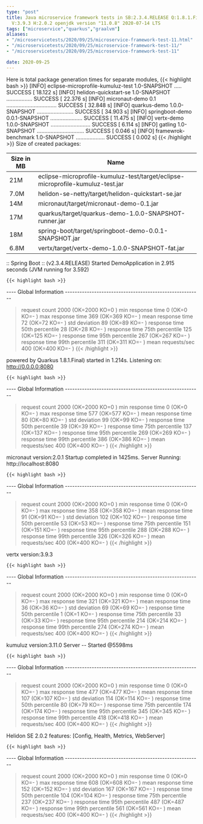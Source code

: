 ```yaml
---
type: "post"
title: Java microservice framework tests in SB:2.3.4.RELEASE Q:1.8.1.Final M:2.0.3
  V:3.9.3 H:2.0.2 openjdk version "11.0.8" 2020-07-14 LTS
tags: ["microservice","quarkus","graalvm"]
aliases:
- "/microservicetests/2020/09/25/microservice-framework-test-11.html"
- "/microservicetests/2020/09/25/microservice-framework-test-11/"
- "/microservicetests/2020/09/25/microservice-framework-test-11"

date: 2020-09-25
---
```

 
Here is total package generation times for separate modules,
{{< highlight bash >}}
[INFO] eclipse-microprofile-kumuluz-test 1.0-SNAPSHOT ..... SUCCESS [ 18.122 s]
[INFO] helidon-quickstart-se 1.0-SNAPSHOT ................. SUCCESS [ 22.376 s]
[INFO] micronaut-demo 0.1 ................................. SUCCESS [ 32.848 s]
[INFO] quarkus-demo 1.0.0-SNAPSHOT ........................ SUCCESS [ 34.903 s]
[INFO] springboot-demo 0.0.1-SNAPSHOT ..................... SUCCESS [ 11.475 s]
[INFO] vertx-demo 1.0.0-SNAPSHOT .......................... SUCCESS [  6.114 s]
[INFO] gatling 1.0-SNAPSHOT ............................... SUCCESS [  0.046 s]
[INFO] framewrok-benchmark 1.0-SNAPSHOT ................... SUCCESS [  0.002 s]
{{< /highlight >}}
Size of created packages:

| Size in MB |  Name |
|------------|-------|
| 21M | eclipse-microprofile-kumuluz-test/target/eclipse-microprofile-kumuluz-test.jar |
| 7.0M | helidon-se-netty/target/helidon-quickstart-se.jar |
| 14M | micronaut/target/micronaut-demo-0.1.jar |
| 17M | quarkus/target/quarkus-demo-1.0.0-SNAPSHOT-runner.jar |
| 18M | spring-boot/target/springboot-demo-0.0.1-SNAPSHOT.jar |
| 6.8M | vertx/target/vertx-demo-1.0.0-SNAPSHOT-fat.jar |


:: Spring Boot :: (v2.3.4.RELEASE) Started DemoApplication in 2.915 seconds (JVM running for 3.592)

    {{< highlight bash >}}
---- Global Information --------------------------------------------------------
> request count                                       2000 (OK=2000   KO=0     )
> min response time                                      0 (OK=0      KO=-     )
> max response time                                    369 (OK=369    KO=-     )
> mean response time                                    72 (OK=72     KO=-     )
> std deviation                                         89 (OK=89     KO=-     )
> response time 50th percentile                         28 (OK=28     KO=-     )
> response time 75th percentile                        125 (OK=125    KO=-     )
> response time 95th percentile                        267 (OK=267    KO=-     )
> response time 99th percentile                        311 (OK=311    KO=-     )
> mean requests/sec                                    400 (OK=400    KO=-     )
{{< /highlight >}}

powered by Quarkus 1.8.1.Final) started in 1.214s. Listening on: http://0.0.0.0:8080

    {{< highlight bash >}}
---- Global Information --------------------------------------------------------
> request count                                       2000 (OK=2000   KO=0     )
> min response time                                      0 (OK=0      KO=-     )
> max response time                                    577 (OK=577    KO=-     )
> mean response time                                    80 (OK=80     KO=-     )
> std deviation                                         99 (OK=99     KO=-     )
> response time 50th percentile                         39 (OK=39     KO=-     )
> response time 75th percentile                        137 (OK=137    KO=-     )
> response time 95th percentile                        269 (OK=269    KO=-     )
> response time 99th percentile                        386 (OK=386    KO=-     )
> mean requests/sec                                    400 (OK=400    KO=-     )
{{< /highlight >}}

micronaut version:2.0.1 Startup completed in 1425ms. Server Running: http://localhost:8080

    {{< highlight bash >}}
---- Global Information --------------------------------------------------------
> request count                                       2000 (OK=2000   KO=0     )
> min response time                                      0 (OK=0      KO=-     )
> max response time                                    358 (OK=358    KO=-     )
> mean response time                                    91 (OK=91     KO=-     )
> std deviation                                        102 (OK=102    KO=-     )
> response time 50th percentile                         53 (OK=53     KO=-     )
> response time 75th percentile                        151 (OK=151    KO=-     )
> response time 95th percentile                        288 (OK=288    KO=-     )
> response time 99th percentile                        326 (OK=326    KO=-     )
> mean requests/sec                                    400 (OK=400    KO=-     )
{{< /highlight >}}

vertx version:3.9.3

    {{< highlight bash >}}
---- Global Information --------------------------------------------------------
> request count                                       2000 (OK=2000   KO=0     )
> min response time                                      0 (OK=0      KO=-     )
> max response time                                    321 (OK=321    KO=-     )
> mean response time                                    36 (OK=36     KO=-     )
> std deviation                                         69 (OK=69     KO=-     )
> response time 50th percentile                          1 (OK=1      KO=-     )
> response time 75th percentile                         33 (OK=33     KO=-     )
> response time 95th percentile                        214 (OK=214    KO=-     )
> response time 99th percentile                        274 (OK=274    KO=-     )
> mean requests/sec                                    400 (OK=400    KO=-     )
{{< /highlight >}}

kumuluz version:3.11.0 Server -- Started @5598ms

    {{< highlight bash >}}
---- Global Information --------------------------------------------------------
> request count                                       2000 (OK=2000   KO=0     )
> min response time                                      0 (OK=0      KO=-     )
> max response time                                    477 (OK=477    KO=-     )
> mean response time                                   107 (OK=107    KO=-     )
> std deviation                                        114 (OK=114    KO=-     )
> response time 50th percentile                         80 (OK=79     KO=-     )
> response time 75th percentile                        174 (OK=174    KO=-     )
> response time 95th percentile                        345 (OK=345    KO=-     )
> response time 99th percentile                        418 (OK=418    KO=-     )
> mean requests/sec                                    400 (OK=400    KO=-     )
{{< /highlight >}}

Helidon SE 2.0.2 features: [Config, Health, Metrics, WebServer]

    {{< highlight bash >}}
---- Global Information --------------------------------------------------------
> request count                                       2000 (OK=2000   KO=0     )
> min response time                                      0 (OK=0      KO=-     )
> max response time                                    608 (OK=608    KO=-     )
> mean response time                                   152 (OK=152    KO=-     )
> std deviation                                        167 (OK=167    KO=-     )
> response time 50th percentile                        104 (OK=104    KO=-     )
> response time 75th percentile                        237 (OK=237    KO=-     )
> response time 95th percentile                        487 (OK=487    KO=-     )
> response time 99th percentile                        561 (OK=561    KO=-     )
> mean requests/sec                                    400 (OK=400    KO=-     )
{{< /highlight >}}
